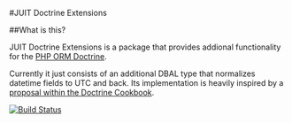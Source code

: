 #JUIT Doctrine Extensions

##What is this?

JUIT Doctrine Extensions is a package that provides addional functionality for the [PHP ORM Doctrine](https://github.com/doctrine/doctrine2).

Currently it just consists of an additional DBAL type that normalizes datetime fields to UTC and back. Its implementation is heavily inspired by a [proposal within the Doctrine Cookbook](http://docs.doctrine-project.org/en/2.0.x/cookbook/working-with-datetime.html).

[![Build Status](https://travis-ci.org/janunger/juit-doctrine-extensions.png)](https://travis-ci.org/janunger/juit-doctrine-extensions)
